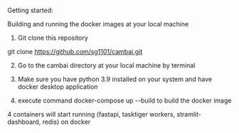 Getting started:

Building and running the docker images at your local machine

1. Git clone this repository

git clone https://github.com/sg1101/cambai.git

2. Go to the cambai directory at your local machine by terminal

3. Make sure you have python 3.9 installed on your system and have docker desktop application

4. execute command docker-compose up --build to build the docker image

4 containers will start running (fastapi, tasktiger workers, stramlit-dashboard, redis) on docker

